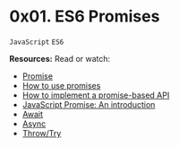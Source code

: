 #  0x01. ES6 Promises
``JavaScript`` ``ES6``

**Resources:**
Read or watch:
- [Promise](https://developer.mozilla.org/en-US/docs/Web/JavaScript/Reference/Global_Objects/Promise)
- [How to use promises](https://developer.mozilla.org/en-US/docs/Learn/JavaScript/Asynchronous/Promises)
- [How to implement a promise-based API](https://developer.mozilla.org/en-US/docs/Learn/JavaScript/Asynchronous/Implementing_a_promise-based_API)
- [JavaScript Promise: An introduction](https://web.dev/articles/promises)
- [Await](https://developer.mozilla.org/en-US/docs/Web/JavaScript/Reference/Operators/await)
- [Async](https://developer.mozilla.org/en-US/docs/Web/JavaScript/Reference/Statements/async_function)
- [Throw/Try](https://developer.mozilla.org/en-US/docs/Web/JavaScript/Reference/Statements/throw)
